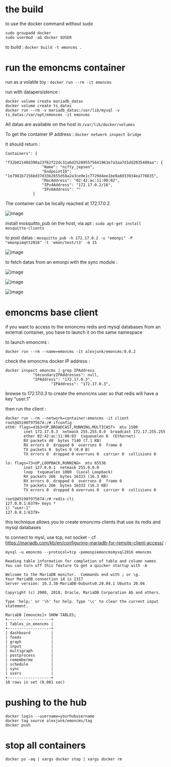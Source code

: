 # the build 

to use the docker command without sudo
```
sudo groupadd docker
sudo usermod -aG docker $USER
```

to build : `docker build -t emoncms .`

# run the emoncms container

run as a volatile toy : `docker run --rm -it emoncms`

run with datapersistence :
```
docker volume create mariadb_datas
docker volume create ts_datas
docker run --rm -v mariadb_datas:/var/lib/mysql -v ts_datas:/var/opt/emoncms -it emoncms
```
All datas are available on the host in `/var/lib/docker/volumes`

To get the container IP address : `docker network inspect bridge`

It should return :
``` 
Containers": {
            "f32b02140d390a23f62f22dc31a6d252895575641963e7a3aa7d1dd2035408aa": {
                "Name": "nifty_jepsen",
                "EndpointID": "1e7981b7156bd37d33b2655d58a2a3ce9e1c7729d4ee1be9a8d33934ea776835",
                "MacAddress": "02:42:ac:11:00:02",
                "IPv4Address": "172.17.0.2/16",
                "IPv6Address": ""
            }
```
The container can be locally reached at 172.17.0.2

![image](https://github.com/dromotherm/sandbox/assets/24553739/5cf5a5fe-28cc-4428-8b2f-55fd222d4f9f)

install mosquitto_pub on the host, via apt : `sudo apt-get install mosquitto-clients`

to post datas : `mosquitto_pub -h 172.17.0.2 -u "emonpi" -P "emonpimqtt2016" -t 'emon/test/t3' -m 15`

![image](https://github.com/dromotherm/sandbox/assets/24553739/c8ff7f7e-a553-481b-96aa-248adfcffda7)

to fetch datas from an emonpi with the sync module : 

![image](https://github.com/dromotherm/sandbox/assets/24553739/d52a0925-bcc5-4eb9-95e3-561a61d91708)

![image](https://github.com/dromotherm/sandbox/assets/24553739/2f1ded4a-6bd2-4d8f-8fc9-75b8860c3e8f)

![image](https://github.com/dromotherm/sandbox/assets/24553739/1f05f9ad-f51a-4680-97c8-b91f352cc85d)

# emoncms base client

if you want to access to the emoncms redis and mysql databases from an external container, you have to launch it on the same namespace

to launch emoncms : 
```
docker run --rm --name=emoncms -it alexjunk/emoncms:0.0.2
```
check the emoncms docker IP address :
```
docker inspect emoncms | grep IPAddress
            "SecondaryIPAddresses": null,
            "IPAddress": "172.17.0.3",
                    "IPAddress": "172.17.0.3",
```
browse to 172.17.0.3 to create the emoncms user so that redis will have a key "user:1"

then run the client :
```
docker run --rm --network=container:emoncms -it client
root@45198f975674:/# ifconfig
eth0: flags=4163<UP,BROADCAST,RUNNING,MULTICAST>  mtu 1500
        inet 172.17.0.3  netmask 255.255.0.0  broadcast 172.17.255.255
        ether 02:42:ac:11:00:03  txqueuelen 0  (Ethernet)
        RX packets 40  bytes 7140 (7.1 KB)
        RX errors 0  dropped 0  overruns 0  frame 0
        TX packets 0  bytes 0 (0.0 B)
        TX errors 0  dropped 0 overruns 0  carrier 0  collisions 0

lo: flags=73<UP,LOOPBACK,RUNNING>  mtu 65536
        inet 127.0.0.1  netmask 255.0.0.0
        loop  txqueuelen 1000  (Local Loopback)
        RX packets 266  bytes 16333 (16.3 KB)
        RX errors 0  dropped 0  overruns 0  frame 0
        TX packets 266  bytes 16333 (16.3 KB)
        TX errors 0  dropped 0 overruns 0  carrier 0  collisions 0

root@45198f975674:/# redis-cli
127.0.0.1:6379> keys *
1) "user:1"
127.0.0.1:6379>
```
this technique allows you to create emoncms clients that use its redis and mysql databases

to connect to mysl, use tcp, not socket - cf https://mariadb.com/kb/en/configuring-mariadb-for-remote-client-access/ :
```
mysql -u emoncms --protocol=tcp -pemonpiemoncmsmysql2016 emoncms

Reading table information for completion of table and column names
You can turn off this feature to get a quicker startup with -A

Welcome to the MariaDB monitor.  Commands end with ; or \g.
Your MariaDB connection id is 2317
Server version: 10.3.38-MariaDB-0ubuntu0.20.04.1 Ubuntu 20.04

Copyright (c) 2000, 2018, Oracle, MariaDB Corporation Ab and others.

Type 'help;' or '\h' for help. Type '\c' to clear the current input statement.

MariaDB [emoncms]> SHOW TABLES;
+-------------------+
| Tables_in_emoncms |
+-------------------+
| dashboard         |
| feeds             |
| graph             |
| input             |
| multigraph        |
| postprocess       |
| rememberme        |
| schedule          |
| sync              |
| users             |
+-------------------+
10 rows in set (0.001 sec)
```

# pushing to the hub

```
docker login --username=yourhubusername
docker tag source alexjunk/emoncms/tag
docker push
```
# stop all containers
```
docker ps -aq | xargs docker stop | xargs docker rm
```
